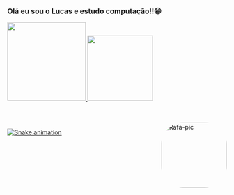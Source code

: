 ### Olá eu sou o Lucas e estudo computação!!😁



<div align="left">
  <a href="https://github.com/lucasemanueldev">
  <img height="180em" src="https://github-readme-stats.vercel.app/api?username=rafaellaballerini&show_icons=true&theme=synthwave&include_all_commits=true&count_private=true"/>
  <img height="150em" src="https://github-readme-stats.vercel.app/api/top-langs/?username=rafaellaballerini&layout=compact&langs_count=7&theme=synthwave"/>
</div>

##

<div style="display: inline_block"><br>
  <img align="right" alt="Rafa-pic" height="150" style="border-radius:50px;" src="https://gifs.eco.br/wp-content/uploads/2021/10/imagens-e-gifs-de-dragon-ball-1.gif">
</div>

<div> 
 
  ![Snake animation](https://github.com/lucasemanueldev/lucasemanueldev/blob/output/github-contribution-grid-snake.svg)
 
</div>

